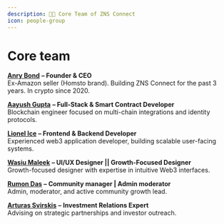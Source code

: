 ```yaml
---
description: 🧑‍🚀 Core Team of ZNS Connect
icon: people-group
---
```


# Core team

[**Anry Bond**](https://www.linkedin.com/in/ac3f/) **– Founder & CEO**\
Ex-Amazon seller (Homsto brand). Building ZNS Connect for the past 3 years. In crypto since 2020.

[**Aayush Gupta**](https://github.com/AayushCodes) **– Full-Stack & Smart Contract Developer** \
Blockchain engineer focused on multi-chain integrations and identity protocols.

[**Lionel Ice**](https://github.com/IceDev528) **– Frontend & Backend Developer**\
Experienced web3 application developer, building scalable user-facing systems.

[**Wasiu Maleek**](https://www.linkedin.com/in/wasiumaleek/)  **– UI/UX Designer || Growth-Focused Designer**\
Growth-focused designer with expertise in intuitive Web3 interfaces.

[**Rumon Das**](https://www.linkedin.com/in/rumon-das-16b554235/)   **– Community manager | Admin moderator** \
Admin, moderator, and active community growth lead.

[**Arturas Svirskis**](https://www.linkedin.com/in/arturassvirskis/)   **–** **Investment Relations Expert**\
Advising on strategic partnerships and investor outreach.

